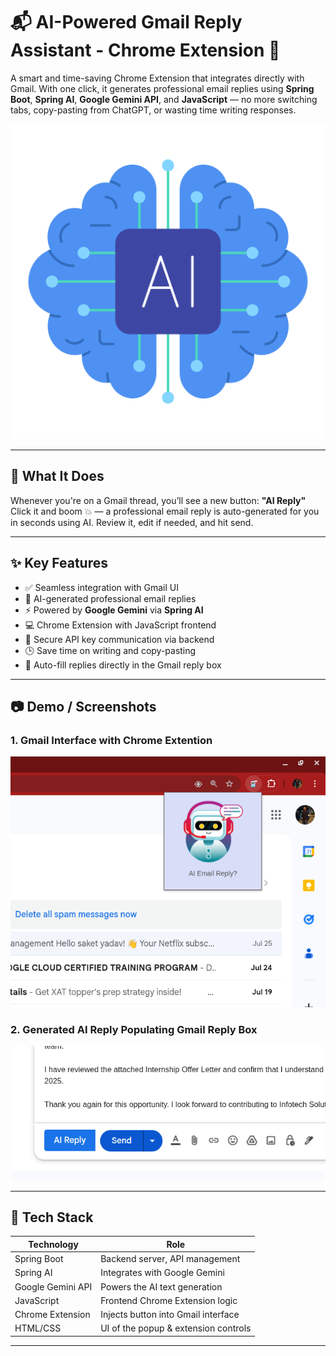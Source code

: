# 📬 AI-Powered Gmail Reply Assistant - Chrome Extension 🚀

A smart and time-saving Chrome Extension that integrates directly with Gmail. With one click, it generates professional email replies using **Spring Boot**, **Spring AI**, **Google Gemini API**, and **JavaScript** — no more switching tabs, copy-pasting from ChatGPT, or wasting time writing responses.

![Banner](assests/banner.png)

---

## 🧠 What It Does

Whenever you're on a Gmail thread, you’ll see a new button: **"AI Reply"**  
Click it and boom 💥 — a professional email reply is auto-generated for you in seconds using AI. Review it, edit if needed, and hit send.

---

## ✨ Key Features

- ✅ Seamless integration with Gmail UI
- 🧠 AI-generated professional email replies
- ⚡ Powered by **Google Gemini** via **Spring AI**
- 💻 Chrome Extension with JavaScript frontend
- 🔐 Secure API key communication via backend
- 🕒 Save time on writing and copy-pasting
- 🔄 Auto-fill replies directly in the Gmail reply box

---

## 📷 Demo / Screenshots

### 1. **Gmail Interface with Chrome Extention**
![AI Reply Button](assests/gmail_ext.png)

### 2. **Generated AI Reply Populating Gmail Reply Box**
![Auto Generated Reply](assests/reply_button.png)

---

## 🧰 Tech Stack

| Technology        | Role                                |
|-------------------|--------------------------------------|
| Spring Boot       | Backend server, API management       |
| Spring AI         | Integrates with Google Gemini        |
| Google Gemini API | Powers the AI text generation        |
| JavaScript        | Frontend Chrome Extension logic      |
| Chrome Extension  | Injects button into Gmail interface  |
| HTML/CSS          | UI of the popup & extension controls |

---
